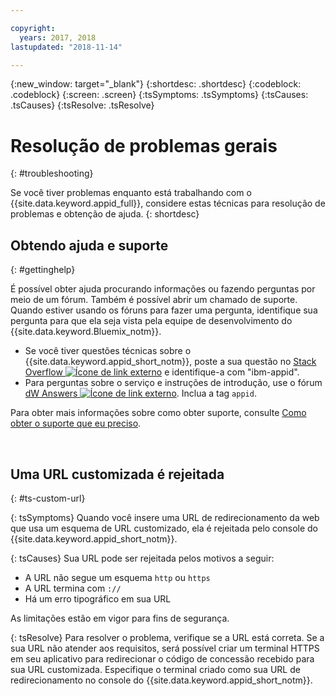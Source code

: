 ```yaml
---

copyright:
  years: 2017, 2018
lastupdated: "2018-11-14"

---
```


{:new_window: target="_blank"}
{:shortdesc: .shortdesc}
{:codeblock: .codeblock}
{:screen: .screen}
{:tsSymptoms: .tsSymptoms}
{:tsCauses: .tsCauses}
{:tsResolve: .tsResolve}

# Resolução de problemas gerais
{: #troubleshooting}

Se você tiver problemas enquanto está trabalhando com o {{site.data.keyword.appid_full}}, considere estas técnicas para resolução de problemas e obtenção de ajuda.
{: shortdesc}

## Obtendo ajuda e suporte
{: #gettinghelp}

É possível obter ajuda procurando informações ou fazendo perguntas por meio de um fórum. Também é possível abrir um chamado de suporte. Quando estiver usando os fóruns para fazer uma pergunta, identifique sua pergunta para que ela seja vista pela equipe de
desenvolvimento do {{site.data.keyword.Bluemix_notm}}.
  * Se você tiver questões técnicas sobre o {{site.data.keyword.appid_short_notm}}, poste
a sua questão no <a href="https://stackoverflow.com/search?q=ibm-appid" target="_blank">Stack Overflow <img src="../../icons/launch-glyph.svg" alt="Ícone de link externo"></a> e identifique-a com "ibm-appid".
  * Para perguntas sobre o serviço e instruções de introdução, use o fórum <a href="https://developer.ibm.com/answers/topics/appid/" target="_blank">dW Answers <img src="../../icons/launch-glyph.svg" alt="Ícone de link externo"></a>. Inclua a tag `appid`.

Para obter mais informações sobre como obter suporte, consulte [Como obter o suporte que eu preciso](/docs/get-support/howtogetsupport.html#getting-customer-support).

</br>

## Uma URL customizada é rejeitada
{: #ts-custom-url}


{: tsSymptoms}
Quando você insere uma URL de redirecionamento da web que usa um esquema de URL customizado, ela é rejeitada pelo
console do {{site.data.keyword.appid_short_notm}}.

{: tsCauses}
Sua URL pode ser rejeitada pelos motivos a seguir:

* A URL não segue um esquema `http` ou `https`
* A URL termina com `://`
* Há um erro tipográfico em sua URL

As limitações estão em vigor para fins de segurança.

{: tsResolve}
Para resolver o problema, verifique se a URL está correta. Se a sua URL não atender aos requisitos, será possível criar
um terminal HTTPS em seu aplicativo para redirecionar o código de concessão recebido para sua URL customizada. Especifique o
terminal criado como sua URL de redirecionamento no console do {{site.data.keyword.appid_short_notm}}.

</br>
